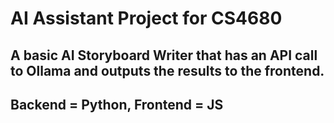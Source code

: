 # AI Assistant Project for CS4680
 
## A basic AI Storyboard Writer that has an API call to Ollama and outputs the results to the frontend. 
## Backend = Python, Frontend = JS


